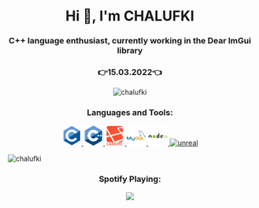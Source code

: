 <h1 align="center">Hi 👋, I'm CHALUFKI</h1>
<h3 align="center">C++ language enthusiast, currently working in the Dear ImGui library</h3>
<h3 align="center">👉15.03.2022👈</h3>

<p align="center"> <img src="https://komarev.com/ghpvc/?username=chalufki&label=Profile%20views&color=0e75b6&style=flat" alt="chalufki" /> </p>

<h3 align="center">Languages and Tools:</h3>
<p align="center"> <a href="https://www.cprogramming.com/" target="_blank" rel="noreferrer"> <img src="https://raw.githubusercontent.com/devicons/devicon/master/icons/c/c-original.svg" alt="c" width="40" height="40"/> </a> <a href="https://www.w3schools.com/cpp/" target="_blank" rel="noreferrer"> <img src="https://raw.githubusercontent.com/devicons/devicon/master/icons/cplusplus/cplusplus-original.svg" alt="cplusplus" width="40" height="40"/> </a> <a href="https://laravel.com/" target="_blank" rel="noreferrer"> <img src="https://raw.githubusercontent.com/devicons/devicon/master/icons/laravel/laravel-plain-wordmark.svg" alt="laravel" width="40" height="40"/> </a> <a href="https://www.mysql.com/" target="_blank" rel="noreferrer"> <img src="https://raw.githubusercontent.com/devicons/devicon/master/icons/mysql/mysql-original-wordmark.svg" alt="mysql" width="40" height="40"/> </a> <a href="https://nodejs.org" target="_blank" rel="noreferrer"> <img src="https://raw.githubusercontent.com/devicons/devicon/master/icons/nodejs/nodejs-original-wordmark.svg" alt="nodejs" width="40" height="40"/> </a> <a href="https://unrealengine.com/" target="_blank" rel="noreferrer"> <img src="https://raw.githubusercontent.com/kenangundogan/fontisto/036b7eca71aab1bef8e6a0518f7329f13ed62f6b/icons/svg/brand/unreal-engine.svg" alt="unreal" width="40" height="40"/> </a> </p>

<p>&nbsp;<img align="center" src="https://github-readme-stats.vercel.app/api?username=chalufki&show_icons=true&locale=en" alt="chalufki" /></p>

<h3 align="center">Spotify Playing:</h3>
<p align="center">
  <a href="https://open.spotify.com/user/kvrciypoz0mk3pgjos2k4356r">
    <img src="https://spotify-github-profile.vercel.app/api/view?uid=kvrciypoz0mk3pgjos2k4356r&cover_image=true&theme=default&show_offline=false&background_color=121212&interchange=false)](https://github.com/kittinan/spotify-github-profile">
